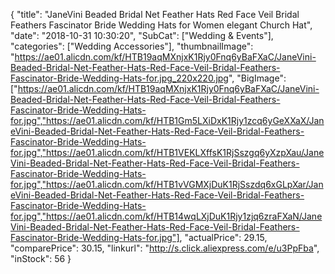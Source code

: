 {
	"title": "JaneVini Beaded Bridal Net Feather Hats Red Face Veil Bridal Feathers Fascinator Bride Wedding Hats for Women elegant Church Hat",
	"date": "2018-10-31 10:30:20",
	"SubCat": ["Wedding & Events"],
	"categories": ["Wedding Accessories"],
	"thumbnailImage": "https://ae01.alicdn.com/kf/HTB19aqMXnjxK1Rjy0Fnq6yBaFXaC/JaneVini-Beaded-Bridal-Net-Feather-Hats-Red-Face-Veil-Bridal-Feathers-Fascinator-Bride-Wedding-Hats-for.jpg_220x220.jpg",
	"BigImage": ["https://ae01.alicdn.com/kf/HTB19aqMXnjxK1Rjy0Fnq6yBaFXaC/JaneVini-Beaded-Bridal-Net-Feather-Hats-Red-Face-Veil-Bridal-Feathers-Fascinator-Bride-Wedding-Hats-for.jpg","https://ae01.alicdn.com/kf/HTB1Gm5LXiDxK1Rjy1zcq6yGeXXaX/JaneVini-Beaded-Bridal-Net-Feather-Hats-Red-Face-Veil-Bridal-Feathers-Fascinator-Bride-Wedding-Hats-for.jpg","https://ae01.alicdn.com/kf/HTB1VEKLXffsK1RjSszgq6yXzpXau/JaneVini-Beaded-Bridal-Net-Feather-Hats-Red-Face-Veil-Bridal-Feathers-Fascinator-Bride-Wedding-Hats-for.jpg","https://ae01.alicdn.com/kf/HTB1vVGMXjDuK1RjSszdq6xGLpXar/JaneVini-Beaded-Bridal-Net-Feather-Hats-Red-Face-Veil-Bridal-Feathers-Fascinator-Bride-Wedding-Hats-for.jpg","https://ae01.alicdn.com/kf/HTB14wqLXjDuK1Rjy1zjq6zraFXaN/JaneVini-Beaded-Bridal-Net-Feather-Hats-Red-Face-Veil-Bridal-Feathers-Fascinator-Bride-Wedding-Hats-for.jpg"],
	"actualPrice": 29.15,
	"comparePrice": 30.15,
	"linkurl": "http://s.click.aliexpress.com/e/u3PpFba",
	"inStock": 56
}
